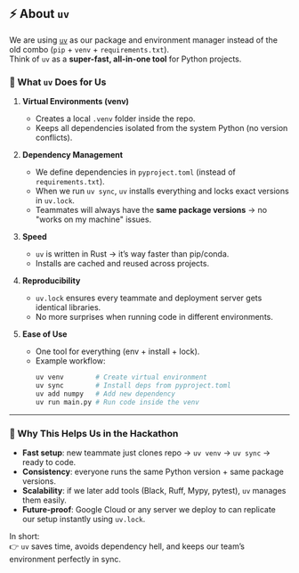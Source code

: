## ⚡ About `uv`

We are using [`uv`](https://github.com/astral-sh/uv) as our package and environment manager instead of the old combo (`pip` + `venv` + `requirements.txt`).  
Think of `uv` as a **super-fast, all-in-one tool** for Python projects.

### 🔑 What `uv` Does for Us
1. **Virtual Environments (venv)**
   - Creates a local `.venv` folder inside the repo.
   - Keeps all dependencies isolated from the system Python (no version conflicts).

2. **Dependency Management**
   - We define dependencies in `pyproject.toml` (instead of `requirements.txt`).
   - When we run `uv sync`, `uv` installs everything and locks exact versions in `uv.lock`.
   - Teammates will always have the **same package versions** → no "works on my machine" issues.

3. **Speed**
   - `uv` is written in Rust → it’s way faster than pip/conda.
   - Installs are cached and reused across projects.

4. **Reproducibility**
   - `uv.lock` ensures every teammate and deployment server gets identical libraries.
   - No more surprises when running code in different environments.

5. **Ease of Use**
   - One tool for everything (env + install + lock).
   - Example workflow:
     ```bash
     uv venv        # Create virtual environment
     uv sync        # Install deps from pyproject.toml
     uv add numpy   # Add new dependency
     uv run main.py # Run code inside the venv
     ```

---

### 🚀 Why This Helps Us in the Hackathon
- **Fast setup**: new teammate just clones repo → `uv venv` → `uv sync` → ready to code.
- **Consistency**: everyone runs the same Python version + same package versions.
- **Scalability**: if we later add tools (Black, Ruff, Mypy, pytest), `uv` manages them easily.
- **Future-proof**: Google Cloud or any server we deploy to can replicate our setup instantly using `uv.lock`.

In short:  
👉 `uv` saves time, avoids dependency hell, and keeps our team’s environment perfectly in sync.
